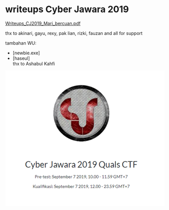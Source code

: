 # writeups Cyber Jawara 2019


[Writeups_CJ2019_Mari_bercuan.pdf](https://github.com/muhammadhendro/CTF-Writeups/blob/master/2019/Cyber_Jawara_2019/Cyber%20Jawara%202019.pdf)

thx to akinari, gayu, rexy, pak lian, rizki, fauzan and all for support<br>

tambahan WU:
- [newbie.exe]<br>
- [haseul]<br>
thx to Ashabul Kahfi<br>
<p align="center"><img src="Untitled.png"></p>

